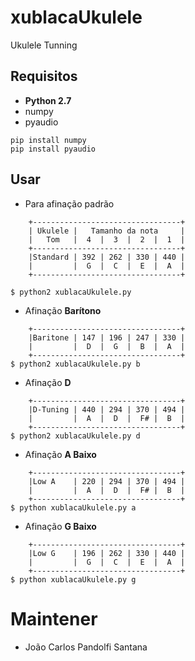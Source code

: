 # xublacaUkulele
Ukulele Tunning

## Requisitos
* **Python 2.7**
* numpy
* pyaudio

```
pip install numpy
pip install pyaudio
```

## Usar
* Para afinação padrão

```
    +---------------------------------+
    | Ukulele |   Tamanho da nota     |
    |   Tom   |  4  |  3  |  2  |  1  |
    +---------------------------------+
    |Standard | 392 | 262 | 330 | 440 |
    |         |  G  |  C  |  E  |  A  |
    +---------------------------------+

$ python2 xublacaUkulele.py
```

* Afinação **Barítono**
```
    +---------------------------------+
    |Baritone | 147 | 196 | 247 | 330 |
    |         |  D  |  G  |  B  |  A  |
    +---------------------------------+
$ python2 xublacaUkulele.py b    
```

* Afinação **D**
```
    +---------------------------------+
    |D-Tuning | 440 | 294 | 370 | 494 |
    |         |  A  |  D  |  F# |  B  |
    +---------------------------------+
$ python2 xublacaUkulele.py d
```

* Afinação **A Baixo**
```
    +---------------------------------+
    |Low A    | 220 | 294 | 370 | 494 |
    |         |  A  |  D  |  F# |  B  |
    +---------------------------------+
$ python xublacaUkulele.py a
```

* Afinação **G Baixo**
```
    +---------------------------------+
    |Low G    | 196 | 262 | 330 | 440 |
    |         |  G  |  C  |  E  |  A  |
    +---------------------------------+
$ python xublacaUkulele.py g
```


# Maintener
* João Carlos Pandolfi Santana
